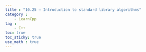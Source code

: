 ```yaml
---
title : "10.25 — Introduction to standard library algorithms"
category :
    - LearnCpp
tag : 
    - C++
toc: true  
toc_sticky: true 
use_math : true
---
```


